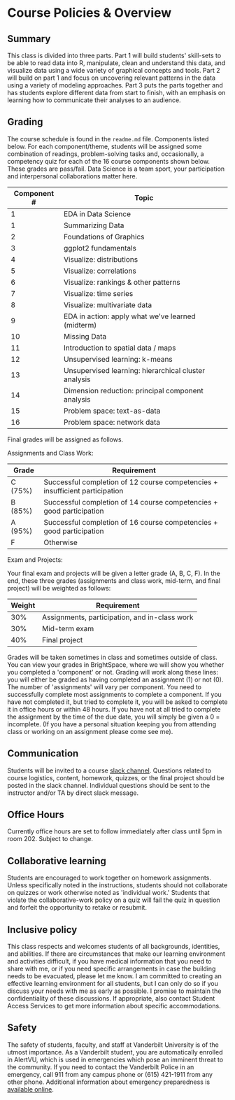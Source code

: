 # Course Policies & Overview

## Summary

This class is divided into three parts. Part 1 will build students' skill-sets to be able to read data into R, manipulate, clean and understand this data, and visualize data using a wide variety of graphical concepts and tools. Part 2 will build on part 1 and focus on uncovering relevant patterns in the data using a variety of modeling approaches. Part 3 puts the parts together and has students explore different data from start to finish, with an emphasis on learning how to communicate their analyses to an audience.

## Grading

The course schedule is found in the `readme.md` file.  Components listed below. For each component/theme, students will be assigned some combination of readings, problem-solving tasks and, occasionally, a competency quiz for each of the 16 course components shown below.  These grades are pass/fail. Data Science is a team sport, your participation and interpersonal collaborations matter here.

| Component # | Topic|
|---|---|
| 1 | EDA in Data Science |
| 1 | Summarizing Data |  
| 2 | Foundations of Graphics |     
| 3 | ggplot2 fundamentals  |
| 4 | Visualize: distributions  |     
| 5 | Visualize: correlations  |
| 6 | Visualize: rankings & other patterns  |
| 7 | Visualize: time series  |
| 8 | Visualize: multivariate data  |
| 9 | EDA in action: apply what we've learned (midterm) |   
| 10 | Missing Data |
| 11 | Introduction to spatial data / maps |
| 12 | Unsupervised learning: k-means |
| 13 | Unsupervised learning: hierarchical cluster analysis |
| 14 | Dimension reduction: principal component analysis |   
| 15 | Problem space: text-as-data  |   
| 16 | Problem space: network data  |  


Final grades will be assigned as follows.

Assignments and Class Work:

| Grade | Requirement |
|---|---|
| C (75%) | Successful completion of 12 course competencies + insufficient participation|
| B (85%) | Successful completion of 14 course competencies + good participation |
| A (95%) | Successful completion of 16 course competencies + good participation |
| F | Otherwise |

Exam and Projects:

Your final exam and projects will be given a letter grade (A, B, C, F). In the end, these three grades (assignments and class work, mid-term, and final project) will be weighted as follows:

| Weight | Requirement |
|---|---|
| 30% | Assignments, participation, and in-class work|
| 30% | Mid-term exam |
| 40% | Final project|

Grades will be taken sometimes in class and sometimes outside of class. You can view your grades in BrightSpace, where we will show you whether you completed a 'component' or not. Grading will work along these lines: you will either be graded as having completed an assignment (1) or not (0). The number of 'assignments' will vary per component. You need to successfully complete most assignments to complete a component. If you have not completed it, but tried to complete it, you will be asked to complete it in office hours or within 48 hours. If you have not at all tried to complete the assignment by the time of the due date, you will simply be given a 0 = incomplete. (If you have a personal situation keeping you from attending class or working on an assignment please come see me).

## Communication

Students will be invited to a course [slack channel](https://vandydatasciencems.slack.com/messages/CM11W8RSB).  Questions related to course logistics, content, homework, quizzes, or the final project should be posted in the slack channel.  Individual questions should be sent to the instructor and/or TA by direct slack message.

## Office Hours

Currently office hours are set to follow immediately after class until 5pm in room 202. Subject to change.
## Collaborative learning

Students are encouraged to work together on homework assignments.  Unless specifically noted in the instructions, students should not collaborate on quizzes or work otherwise noted as 'individual work.' Students that violate the collaborative-work policy on a quiz will fail the quiz in question and forfeit the opportunity to retake or resubmit.  

## Inclusive policy

This class respects and welcomes students of all backgrounds, identities, and abilities. If there are circumstances that make our learning environment and activities difficult, if you have medical information that you need to share with me, or if you need specific arrangements in case the building needs to be evacuated, please let me know. I am committed to creating an effective learning environment for all students, but I can only do so if you discuss your needs with me as early as possible. I promise to maintain the confidentiality of these discussions. If appropriate, also contact Student Access Services to get more information about specific accommodations.

## Safety

The safety of students, faculty, and staff at Vanderbilt University is of the utmost importance. As a Vanderbilt student, you are automatically enrolled in AlertVU, which is used in emergencies which pose an imminent threat to the community.  If you need to contact the Vanderbilt Police in an emergency, call 911 from any campus phone or (615) 421-1911 from any other phone. Additional information about emergency preparedness is [available online](https://emergency.vanderbilt.edu/vu/quick-ref-guides/dec2016-pdfguidebook.pdf).
